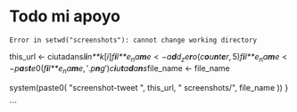 Todo mi apoyo
================

    Error in setwd("screenshots"): cannot change working directory

this\_url &lt;- ciutadans*l**i**n**k*\[*i*\]*f**i**l**e*<sub>*n*</sub>*a**m**e* &lt; −*a**d**d*<sub>*z*</sub>*e**r**o*(*c**o**u**n**t**e**r*, 5)*f**i**l**e*<sub>*n*</sub>*a**m**e* &lt; −*p**a**s**t**e*0(*f**i**l**e*<sub>*n*</sub>*a**m**e*, ′.*p**n**g*′)*c**i**u**t**a**d**a**n**s*file\_name &lt;- file\_name

system(paste0( "screenshot-tweet ", this\_url, " screenshots/", file\_name )) }

\`\`\`
